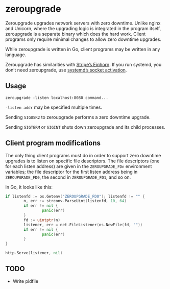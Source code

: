 # zeroupgrade

Zeroupgrade upgrades network servers with zero downtime. Unlike nginx
and Unicorn, where the upgrading logic is integrated in the program
itself, zeroupgrade is a separate binary which does the hard work.
Client programs only require minimal changes to allow zero downtime
upgrades.

While zeroupgrade is written in Go, client programs may be written
in any language.

Zeroupgrade has similarities with [Stripe’s Einhorn](https://github.com/stripe/einhorn).
If you run systemd, you don’t need zeroupgrade, use
[systemd’s socket activation](http://www.freedesktop.org/software/systemd/man/systemd.socket.html).

## Usage

    zeroupgrade -listen localhost:8080 command...

`-listen addr` may be specified multiple times.

Sending `SIGUSR2` to zeroupgrade performs a zero downtime upgrade.

Sending `SIGTERM` or `SIGINT` shuts down zeroupgrade and its
child processes.

## Client program modifications

The only thing client programs must do in order to support zero
downtime upgrades is to listen on specific file descriptors. The
file descriptors (one for each listen address) are given in the
`ZEROUPGRADE_FDn` environment variables; the file descriptor for
the first listen address being in `ZEROUPGRADE_FD0`, the second in
`ZEROUPGRADE_FD1`, and so on.

In Go, it looks like this:

```go
if listenfd := os.Getenv("ZEROUPGRADE_FD0"); listenfd != "" {
        n, err := strconv.ParseUint(listenfd, 10, 64)
        if err != nil {
                panic(err)
        }
        fd := uintptr(n)
        listener, err = net.FileListener(os.NewFile(fd, ""))
        if err != nil {
                panic(err)
        }
}

http.Serve(listener, nil)
```

## TODO

- Write pidfile
